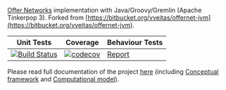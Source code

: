 [Offer Networks](http://onet.globalbraininstitute.org) implementation with Java/Groovy/Gremlin (Apache Tinkerpop 3). Forked from [https://bitbucket.org/vveitas/offernet-jvm](https://bitbucket.org/vveitas/offernet-jvm).

| Unit Tests | Coverage | Behaviour Tests |
| --- | --- | --- |
| [![Build Status](https://travis-ci.org/kabirkbr/offernet.svg?branch=master)](https://travis-ci.org/kabirkbr/offernet) | [![codecov](https://codecov.io/gh/kabirkbr/offernet/branch/master/graph/badge.svg)](https://codecov.io/gh/kabirkbr/offernet) | [Report](https://kabirkbr.github.io/offernet/cucumber-html-reports/overview-features.html) |

Please read full documentation of the project [here](https://kabirkbr.github.io/offernet/offernet-docs-bookdown/book/index.html) (including [Conceptual framework](https://kabirkbr.github.io/offernet/offernet-docs-bookdown/book/conceptual-framework.html) and [Computational model](https://kabirkbr.github.io/offernet/offernet-docs-bookdown/book/computational-framework.html)). 